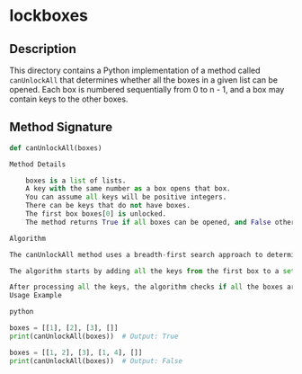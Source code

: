 # lockboxes

## Description
This directory contains a Python implementation of a method called `canUnlockAll` that determines whether all the boxes in a given list can be opened. Each box is numbered sequentially from 0 to n - 1, and a box may contain keys to the other boxes.

## Method Signature
```python
def canUnlockAll(boxes)

Method Details

    boxes is a list of lists.
    A key with the same number as a box opens that box.
    You can assume all keys will be positive integers.
    There can be keys that do not have boxes.
    The first box boxes[0] is unlocked.
    The method returns True if all boxes can be opened, and False otherwise.

Algorithm

The canUnlockAll method uses a breadth-first search approach to determine if all the boxes can be unlocked. It maintains a list called unlocked to keep track of whether each box is unlocked or not. Initially, all boxes are marked as locked except for the first box (boxes[0]).

The algorithm starts by adding all the keys from the first box to a set called keys. Then, it enters a loop that continues until there are no more keys to process. In each iteration, it pops a key from the keys set, unlocks the corresponding box by setting unlocked[box] to True, and updates the keys set by adding any new keys found in the unlocked box, excluding keys that are already accounted for or duplicates.

After processing all the keys, the algorithm checks if all the boxes are unlocked by using the all function on the unlocked list.
Usage Example

python

boxes = [[1], [2], [3], []]
print(canUnlockAll(boxes))  # Output: True

boxes = [[1, 2], [3], [1, 4], []]
print(canUnlockAll(boxes))  # Output: False

